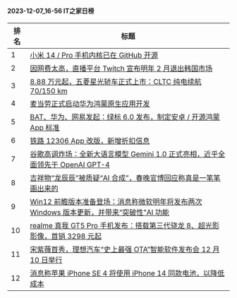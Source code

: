 #### 2023-12-07_16-56  IT之家日榜

| 排名 | 标题|
| --- | ---|
| 1 | [小米 14 / Pro 手机内核已在 GitHub 开源](https://www.ithome.com/0/737/478.htm) |
| 2 | [因网费太高，直播平台 Twitch 宣布明年 2 月退出韩国市场](https://www.ithome.com/0/737/479.htm) |
| 3 | [8.88 万元起，五菱星光轿车正式上市：CLTC 纯电续航 70/150 km](https://www.ithome.com/0/737/485.htm) |
| 4 | [麦当劳正式启动华为鸿蒙原生应用开发](https://www.ithome.com/0/737/493.htm) |
| 5 | [BAT、华为、网易发起：绿标 6.0 发布，制定安卓 / 开源鸿蒙 App 标准](https://www.ithome.com/0/737/590.htm) |
| 6 | [铁路 12306 App 改版，新增折扣信息](https://www.ithome.com/0/737/568.htm) |
| 7 | [谷歌高调炸场：全新大语言模型 Gemini 1.0 正式亮相，近乎全面领先于 OpenAI GPT-4](https://www.ithome.com/0/737/519.htm) |
| 8 | [吉祥物“龙辰辰”被质疑“AI 合成”，春晚官博回应称真是一笔笔画出来的](https://www.ithome.com/0/737/591.htm) |
| 9 | [Win12 前瞻版本准备登场：消息称微软明年将发布两次 Windows 版本更新，并带来“突破性”AI 功能](https://www.ithome.com/0/737/523.htm) |
| 10 | [realme 真我 GT5 Pro 手机发布：搭载第三代骁龙 8、超光影影像，首销 3298 元起](https://www.ithome.com/0/737/666.htm) |
| 11 | [宋紫薇首秀，理想汽车“史上最强 OTA”智能软件发布会 12 月 10 日举行](https://www.ithome.com/0/737/618.htm) |
| 12 | [消息称苹果 iPhone SE 4 将使用 iPhone 14 同款电池，以降低成本](https://www.ithome.com/0/737/527.htm) |
